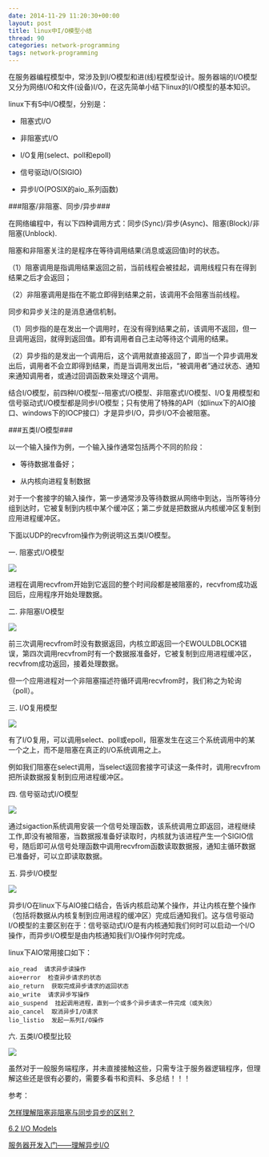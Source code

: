 ```yaml
---
date: 2014-11-29 11:20:30+00:00
layout: post
title: linux中I/O模型小结
thread: 90
categories: network-programming
tags: network-programming
---
```


在服务器编程模型中，常涉及到I/O模型和进(线)程模型设计。服务器端的I/O模型又分为网络I/O和文件(设备)I/O，在这先简单小结下linux的I/O模型的基本知识。

linux下有5中I/O模型，分别是：

- 阻塞式I/O

- 非阻塞式I/O

- I/O复用(select、poll和epoll)

- 信号驱动I/O(SIGIO)

- 异步I/O(POSIX的aio_系列函数)

###阻塞/非阻塞、同步/异步###

在网络编程中，有以下四种调用方式：同步(Sync)/异步(Async)、阻塞(Block)/非阻塞(Unblock).

阻塞和非阻塞关注的是程序在等待调用结果(消息或返回值)时的状态。

（1）阻塞调用是指调用结果返回之前，当前线程会被挂起，调用线程只有在得到结果之后才会返回；

（2）非阻塞调用是指在不能立即得到结果之前，该调用不会阻塞当前线程。

同步和异步关注的是消息通信机制。

（1）同步指的是在发出一个调用时，在没有得到结果之前，该调用不返回，但一旦调用返回，就得到返回值。即有调用者自己主动等待这个调用的结果。

（2）异步指的是发出一个调用后，这个调用就直接返回了，即当一个异步调用发出后，调用者不会立即得到结果，而是当调用发出后，“被调用者”通过状态、通知来通知调用者，或通过回调函数来处理这个调用。

结合I/O模型，前四种I/O模型--阻塞式I/O模型、非阻塞式I/O模型、I/O复用模型和信号驱动式I/O模型都是同步I/O模型；只有使用了特殊的API（如linux下的AIO接口、windows下的IOCP接口）才是异步I/O，异步I/O不会被阻塞。

###五类I/O模型###

以一个输入操作为例，一个输入操作通常包括两个不同的阶段：

- 等待数据准备好；

- 从内核向进程复制数据

对于一个套接字的输入操作，第一步通常涉及等待数据从网络中到达，当所等待分组到达时，它被复制到内核中某个缓冲区；第二步就是把数据从内核缓冲区复制到应用进程缓冲区。

下面以UDP的recvfrom操作为例说明这五类I/O模型。

一. 阻塞式I/O模型

![](/assets/blog_pic/blocking_io.PNG)

进程在调用recvfrom开始到它返回的整个时间段都是被阻塞的，recvfrom成功返回后，应用程序开始处理数据。

二. 非阻塞I/O模型

![](/assets/blog_pic/Nonblocking_io.PNG)

前三次调用recvfrom时没有数据返回，内核立即返回一个EWOULDBLOCK错误，第四次调用recvfrom时有一个数据报准备好，它被复制到应用进程缓冲区，recvfrom成功返回，接着处理数据。

但一个应用进程对一个非阻塞描述符循环调用recvfrom时，我们称之为轮询（poll）。

三. I/O复用模型

![](/assets/blog_pic/multiplexing_io.PNG)

有了I/O复用，可以调用select、poll或epoll，阻塞发生在这三个系统调用中的某一个之上，而不是阻塞在真正的I/O系统调用之上。

例如我们阻塞在select调用，当select返回套接字可读这一条件时，调用recvfrom把所读数据报复制到应用进程缓冲区。

四. 信号驱动式I/O模型

![](/assets/blog_pic/signal_driven_io.PNG)

通过sigaction系统调用安装一个信号处理函数，该系统调用立即返回，进程继续工作,即没有被阻塞，当数据报准备好读取时，内核就为该进程产生一个SIGIO信号，随后即可从信号处理函数中调用recvfrom函数读取数据报，通知主循环数据已准备好，可以立即读取数据。

五. 异步I/O模型

![](/assets/blog_pic/asynchronous_io.PNG)

异步I/O在linux下与AIO接口结合，告诉内核启动某个操作，并让内核在整个操作（包括将数据从内核复制到应用进程的缓冲区）完成后通知我们。这与信号驱动I/O模型的主要区别在于：信号驱动式I/O是有内核通知我们何时可以启动一个I/O操作，而异步I/O模型是由内核通知我们I/O操作何时完成。

linux下AIO常用接口如下：

	aio_read  请求异步读操作
	aio+error  检查异步请求的状态
	aio_return  获取完成异步请求的返回状态
	aio_write  请求异步写操作
	aio_suspend  挂起调用进程，直到一个或多个异步请求一件完成（或失败）
	aio_cancel  取消异步I/O请求
	lio_listio  发起一系列I/O操作

六. 五类I/O模型比较

![](/assets/blog_pic/comparison_io.PNG)


虽然对于一般服务端程序，并未直接接触这些，只需专注于服务器逻辑程序，但理解这些还是很有必要的，需要多看书和资料、多总结！！！

参考：

[怎样理解阻塞非阻塞与同步异步的区别？](http://www.zhihu.com/question/19732473)

[6.2 I/O Models](http://english.tebyan.net/newindex.aspx?pid=31159&BookID=23760&PageIndex=92&Language=3)

[服务器开发入门——理解异步I/O](http://www.cnblogs.com/hustcat/archive/2010/04/10/1708909.html)